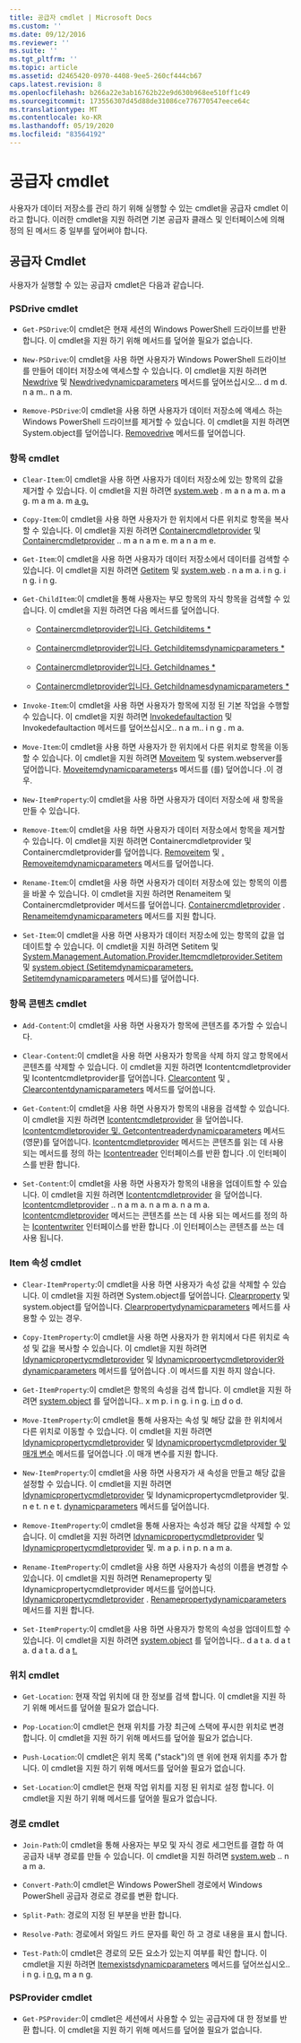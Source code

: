 ```yaml
---
title: 공급자 cmdlet | Microsoft Docs
ms.custom: ''
ms.date: 09/12/2016
ms.reviewer: ''
ms.suite: ''
ms.tgt_pltfrm: ''
ms.topic: article
ms.assetid: d2465420-0970-4408-9ee5-260cf444cb67
caps.latest.revision: 8
ms.openlocfilehash: b266a22e3ab16762b22e9d630b968ee510ff1c49
ms.sourcegitcommit: 173556307d45d88de31086ce776770547eece64c
ms.translationtype: MT
ms.contentlocale: ko-KR
ms.lasthandoff: 05/19/2020
ms.locfileid: "83564192"
---
```

# <a name="provider-cmdlets"></a>공급자 cmdlet

사용자가 데이터 저장소를 관리 하기 위해 실행할 수 있는 cmdlet을 공급자 cmdlet 이라고 합니다. 이러한 cmdlet을 지원 하려면 기본 공급자 클래스 및 인터페이스에 의해 정의 된 메서드 중 일부를 덮어써야 합니다.

## <a name="provider-cmdlets"></a>공급자 Cmdlet

사용자가 실행할 수 있는 공급자 cmdlet은 다음과 같습니다.

### <a name="psdrive-cmdlets"></a>PSDrive cmdlet

- `Get-PSDrive`:이 cmdlet은 현재 세션의 Windows PowerShell 드라이브를 반환 합니다. 이 cmdlet을 지원 하기 위해 메서드를 덮어쓸 필요가 없습니다.

- `New-PSDrive`:이 cmdlet을 사용 하면 사용자가 Windows PowerShell 드라이브를 만들어 데이터 저장소에 액세스할 수 있습니다. 이 cmdlet을 지원 하려면 [Newdrive](/dotnet/api/System.Management.Automation.Provider.DriveCmdletProvider.NewDrive) 및 [Newdrivedynamicparameters](/dotnet/api/System.Management.Automation.Provider.DriveCmdletProvider.NewDriveDynamicParameters) 메서드를 덮어쓰십시오... d m d. n a m.. n a m.

- `Remove-PSDrive`:이 cmdlet을 사용 하면 사용자가 데이터 저장소에 액세스 하는 Windows PowerShell 드라이브를 제거할 수 있습니다. 이 cmdlet을 지원 하려면 System.object를 덮어씁니다. [Removedrive](/dotnet/api/System.Management.Automation.Provider.DriveCmdletProvider.RemoveDrive) 메서드를 덮어씁니다.

### <a name="item-cmdlets"></a>항목 cmdlet

- `Clear-Item`:이 cmdlet을 사용 하면 사용자가 데이터 저장소에 있는 항목의 값을 제거할 수 있습니다. 이 cmdlet을 지원 하려면 [system.web](/dotnet/api/System.Management.Automation.Provider.ItemCmdletProvider.ClearItem) . m a n a m a. m a g. m a m a. m [a g.](/dotnet/api/System.Management.Automation.Provider.ItemCmdletProvider.ClearItemDynamicParameters)

- `Copy-Item`:이 cmdlet을 사용 하면 사용자가 한 위치에서 다른 위치로 항목을 복사할 수 있습니다. 이 cmdlet을 지원 하려면 [Containercmdletprovider](/dotnet/api/System.Management.Automation.Provider.ContainerCmdletProvider.CopyItem) 및 [Containercmdletprovider](/dotnet/api/System.Management.Automation.Provider.ContainerCmdletProvider.CopyItemDynamicParameters) .. m a n a m e. m a n a m e.

- `Get-Item`:이 cmdlet을 사용 하면 사용자가 데이터 저장소에서 데이터를 검색할 수 있습니다. 이 cmdlet을 지원 하려면 [Getitem](/dotnet/api/System.Management.Automation.Provider.ItemCmdletProvider.GetItem) 및 [system.web](/dotnet/api/System.Management.Automation.Provider.ItemCmdletProvider.GetItemDynamicParameters) . n a m a. i n g. i n g. i n g.

- `Get-ChildItem`:이 cmdlet을 통해 사용자는 부모 항목의 자식 항목을 검색할 수 있습니다. 이 cmdlet을 지원 하려면 다음 메서드를 덮어씁니다.

  - [Containercmdletprovider입니다. Getchilditems *](/dotnet/api/System.Management.Automation.Provider.ContainerCmdletProvider.GetChildItems)

  - [Containercmdletprovider입니다. Getchilditemsdynamicparameters *](/dotnet/api/System.Management.Automation.Provider.ContainerCmdletProvider.GetChildItemsDynamicParameters)

  - [Containercmdletprovider입니다. Getchildnames *](/dotnet/api/System.Management.Automation.Provider.ContainerCmdletProvider.GetChildNames)

  - [Containercmdletprovider입니다. Getchildnamesdynamicparameters *](/dotnet/api/System.Management.Automation.Provider.ContainerCmdletProvider.GetChildNamesDynamicParameters)

- `Invoke-Item`:이 cmdlet을 사용 하면 사용자가 항목에 지정 된 기본 작업을 수행할 수 있습니다. 이 cmdlet을 지원 하려면 [Invokedefaultaction](/dotnet/api/System.Management.Automation.Provider.ItemCmdletProvider.InvokeDefaultAction) 및 Invokedefaultaction 메서드를 덮어쓰십시오.. n a m.. i n [g](/dotnet/api/System.Management.Automation.Provider.ItemCmdletProvider.InvokeDefaultAction) . m a.

- `Move-Item`:이 cmdlet을 사용 하면 사용자가 한 위치에서 다른 위치로 항목을 이동할 수 있습니다. 이 cmdlet을 지원 하려면 [Moveitem](/dotnet/api/System.Management.Automation.Provider.NavigationCmdletProvider.MoveItem) 및 system.webserver를 덮어씁니다. [Moveitemdynamicparameters](/dotnet/api/System.Management.Automation.Provider.NavigationCmdletProvider.MoveItemDynamicParameters)s 메서드를 (를) 덮어씁니다 .이 경우.

- `New-ItemProperty`:이 cmdlet을 사용 하면 사용자가 데이터 저장소에 새 항목을 만들 수 있습니다.

- `Remove-Item`:이 cmdlet을 사용 하면 사용자가 데이터 저장소에서 항목을 제거할 수 있습니다. 이 cmdlet을 지원 하려면 Containercmdletprovider 및 Containercmdletprovider를 덮어씁니다. [Removeitem](/dotnet/api/System.Management.Automation.Provider.ContainerCmdletProvider.RemoveItem) 및 [. Removeitemdynamicparameters](/dotnet/api/System.Management.Automation.Provider.ContainerCmdletProvider.RemoveItemDynamicParameters) 메서드를 덮어씁니다.

- `Rename-Item`:이 cmdlet을 사용 하면 사용자가 데이터 저장소에 있는 항목의 이름을 바꿀 수 있습니다. 이 cmdlet을 지원 하려면 Renameitem 및 Containercmdletprovider 메서드를 덮어씁니다. [Containercmdletprovider](/dotnet/api/System.Management.Automation.Provider.ContainerCmdletProvider.RenameItem) . [Renameitemdynamicparameters](/dotnet/api/System.Management.Automation.Provider.ContainerCmdletProvider.RenameItemDynamicParameters) 메서드를 지원 합니다.

- `Set-Item`:이 cmdlet을 사용 하면 사용자가 데이터 저장소에 있는 항목의 값을 업데이트할 수 있습니다. 이 cmdlet을 지원 하려면 Setitem 및 [System.Management.Automation.Provider.Itemcmdletprovider.Setitem](/dotnet/api/System.Management.Automation.Provider.ItemCmdletProvider.SetItem) 및 [system.object (Setitemdynamicparameters. Setitemdynamicparameters](/dotnet/api/System.Management.Automation.Provider.ItemCmdletProvider.SetItemDynamicParameters) 메서드)를 덮어씁니다.

### <a name="item-content-cmdlets"></a>항목 콘텐츠 cmdlet

- `Add-Content`:이 cmdlet을 사용 하면 사용자가 항목에 콘텐츠를 추가할 수 있습니다.

- `Clear-Content`:이 cmdlet을 사용 하면 사용자가 항목을 삭제 하지 않고 항목에서 콘텐츠를 삭제할 수 있습니다. 이 cmdlet을 지원 하려면 Icontentcmdletprovider 및 Icontentcmdletprovider를 덮어씁니다. [Clearcontent](/dotnet/api/System.Management.Automation.Provider.IContentCmdletProvider.ClearContent) 및 [. Clearcontentdynamicparameters](/dotnet/api/System.Management.Automation.Provider.IContentCmdletProvider.ClearContentDynamicParameters) 메서드를 덮어씁니다.

- `Get-Content`:이 cmdlet을 사용 하면 사용자가 항목의 내용을 검색할 수 있습니다. 이 cmdlet을 지원 하려면 [Icontentcmdletprovider](/dotnet/api/System.Management.Automation.Provider.IContentCmdletProvider.GetContentReader) 을 덮어씁니다. [Icontentcmdletprovider 및. Getcontentreaderdynamicparameters](/dotnet/api/System.Management.Automation.Provider.IContentCmdletProvider.GetContentReaderDynamicParameters) 메서드 (영문)를 덮어씁니다. [Icontentcmdletprovider](/dotnet/api/System.Management.Automation.Provider.IContentCmdletProvider.GetContentReader) 메서드는 콘텐츠를 읽는 데 사용 되는 메서드를 정의 하는 [Icontentreader](/dotnet/api/System.Management.Automation.Provider.IContentReader) 인터페이스를 반환 합니다 .이 인터페이스를 반환 합니다.

- `Set-Content`:이 cmdlet을 사용 하면 사용자가 항목의 내용을 업데이트할 수 있습니다. 이 cmdlet을 지원 하려면 [Icontentcmdletprovider](/dotnet/api/System.Management.Automation.Provider.IContentCmdletProvider.GetContentWriter) 을 덮어씁니다. [Icontentcmdletprovider](/dotnet/api/System.Management.Automation.Provider.IContentCmdletProvider.GetContentWriterDynamicParameters) .. n a m a. n a m a. n a m a. [Icontentcmdletprovider](/dotnet/api/System.Management.Automation.Provider.IContentCmdletProvider.GetContentWriter) 메서드는 콘텐츠를 쓰는 데 사용 되는 메서드를 정의 하는 [Icontentwriter](/dotnet/api/System.Management.Automation.Provider.IContentWriter) 인터페이스를 반환 합니다 .이 인터페이스는 콘텐츠를 쓰는 데 사용 됩니다.

### <a name="item-property-cmdlets"></a>Item 속성 cmdlet

- `Clear-ItemProperty`:이 cmdlet을 사용 하면 사용자가 속성 값을 삭제할 수 있습니다. 이 cmdlet을 지원 하려면 System.object를 덮어씁니다. [Clearproperty](/dotnet/api/System.Management.Automation.Provider.IPropertyCmdletProvider.ClearProperty) 및 system.object를 덮어씁니다. [Clearpropertydynamicparameters](/dotnet/api/System.Management.Automation.Provider.IPropertyCmdletProvider.ClearPropertyDynamicParameters) 메서드를 사용할 수 있는 경우.

- `Copy-ItemProperty`:이 cmdlet을 사용 하면 사용자가 한 위치에서 다른 위치로 속성 및 값을 복사할 수 있습니다. 이 cmdlet을 지원 하려면 [Idynamicpropertycmdletprovider](/dotnet/api/System.Management.Automation.Provider.IDynamicPropertyCmdletProvider.CopyProperty) 및 [Idynamicpropertycmdletprovider와 dynamicparameters](/dotnet/api/System.Management.Automation.Provider.IDynamicPropertyCmdletProvider.CopyPropertyDynamicParameters) 메서드를 덮어씁니다 .이 메서드를 지원 하지 않습니다.

- `Get-ItemProperty`:이 cmdlet은 항목의 속성을 검색 합니다. 이 cmdlet을 지원 하려면 [system.object](/dotnet/api/System.Management.Automation.Provider.IPropertyCmdletProvider.GetProperty) 를 덮어씁니다.. x m p. i n g. i n g. [i n](/dotnet/api/System.Management.Automation.Provider.IPropertyCmdletProvider.GetPropertyDynamicParameters) d o d.

- `Move-ItemProperty`:이 cmdlet을 통해 사용자는 속성 및 해당 값을 한 위치에서 다른 위치로 이동할 수 있습니다. 이 cmdlet을 지원 하려면 [Idynamicpropertycmdletprovider](/dotnet/api/System.Management.Automation.Provider.IDynamicPropertyCmdletProvider.MoveProperty) 및 [Idynamicpropertycmdletprovider 및 매개 변수](/dotnet/api/System.Management.Automation.Provider.IDynamicPropertyCmdletProvider.MovePropertyDynamicParameters) 메서드를 덮어씁니다 .이 매개 변수를 지원 합니다.

- `New-ItemProperty`:이 cmdlet을 사용 하면 사용자가 새 속성을 만들고 해당 값을 설정할 수 있습니다. 이 cmdlet을 지원 하려면 [Idynamicpropertycmdletprovider](/dotnet/api/System.Management.Automation.Provider.IDynamicPropertyCmdletProvider.NewProperty) 및 Idynamicpropertycmdletprovider 및. n e t. n e t. [dynamicparameters](/dotnet/api/System.Management.Automation.Provider.IDynamicPropertyCmdletProvider.NewPropertyDynamicParameters) 메서드를 덮어씁니다.

- `Remove-ItemProperty`:이 cmdlet을 통해 사용자는 속성과 해당 값을 삭제할 수 있습니다. 이 cmdlet을 지원 하려면 [Idynamicpropertycmdletprovider](/dotnet/api/System.Management.Automation.Provider.IDynamicPropertyCmdletProvider.RemoveProperty) 및 [Idynamicpropertycmdletprovider](/dotnet/api/System.Management.Automation.Provider.IDynamicPropertyCmdletProvider.RemovePropertyDynamicParameters) 및. m a p. i n p. n a m a.

- `Rename-ItemProperty`:이 cmdlet을 사용 하면 사용자가 속성의 이름을 변경할 수 있습니다. 이 cmdlet을 지원 하려면 Renameproperty 및 Idynamicpropertycmdletprovider 메서드를 덮어씁니다. [Idynamicpropertycmdletprovider](/dotnet/api/System.Management.Automation.Provider.IDynamicPropertyCmdletProvider.RenameProperty) . [Renamepropertydynamicparameters](/dotnet/api/System.Management.Automation.Provider.IDynamicPropertyCmdletProvider.RenamePropertyDynamicParameters) 메서드를 지원 합니다.

- `Set-ItemProperty`:이 cmdlet을 사용 하면 사용자가 항목의 속성을 업데이트할 수 있습니다. 이 cmdlet을 지원 하려면 [system.object](/dotnet/api/System.Management.Automation.Provider.IPropertyCmdletProvider.SetProperty) 를 덮어씁니다.. d a t a. d a t a. d a t a. d a [t.](/dotnet/api/System.Management.Automation.Provider.IPropertyCmdletProvider.SetPropertyDynamicParameters)

### <a name="location-cmdlets"></a>위치 cmdlet

- `Get-Location`: 현재 작업 위치에 대 한 정보를 검색 합니다. 이 cmdlet을 지원 하기 위해 메서드를 덮어쓸 필요가 없습니다.

- `Pop-Location`:이 cmdlet은 현재 위치를 가장 최근에 스택에 푸시한 위치로 변경 합니다. 이 cmdlet을 지원 하기 위해 메서드를 덮어쓸 필요가 없습니다.

- `Push-Location`:이 cmdlet은 위치 목록 ("stack")의 맨 위에 현재 위치를 추가 합니다. 이 cmdlet을 지원 하기 위해 메서드를 덮어쓸 필요가 없습니다.

- `Set-Location`:이 cmdlet은 현재 작업 위치를 지정 된 위치로 설정 합니다. 이 cmdlet을 지원 하기 위해 메서드를 덮어쓸 필요가 없습니다.

### <a name="path-cmdlets"></a>경로 cmdlet

- `Join-Path`:이 cmdlet을 통해 사용자는 부모 및 자식 경로 세그먼트를 결합 하 여 공급자 내부 경로를 만들 수 있습니다. 이 cmdlet을 지원 하려면 [system.web](/dotnet/api/System.Management.Automation.Provider.NavigationCmdletProvider.MakePath) .. n a m a.

- `Convert-Path`:이 cmdlet은 Windows PowerShell 경로에서 Windows PowerShell 공급자 경로로 경로를 변환 합니다.

- `Split-Path`: 경로의 지정 된 부분을 반환 합니다.

- `Resolve-Path`: 경로에서 와일드 카드 문자를 확인 하 고 경로 내용을 표시 합니다.

- `Test-Path`:이 cmdlet은 경로의 모든 요소가 있는지 여부를 확인 합니다. 이 cmdlet을 지원 하려면 [Itemexistsdynamicparameters](/dotnet/api/System.Management.Automation.Provider.ItemCmdletProvider.ItemExistsDynamicParameters) 메서드를 덮어쓰십시오.. i n g. i [n g.](/dotnet/api/System.Management.Automation.Provider.ItemCmdletProvider.ItemExists) m a n g.

### <a name="psprovider-cmdlets"></a>PSProvider cmdlet

- `Get-PSProvider`:이 cmdlet은 세션에서 사용할 수 있는 공급자에 대 한 정보를 반환 합니다. 이 cmdlet을 지원 하기 위해 메서드를 덮어쓸 필요가 없습니다.
